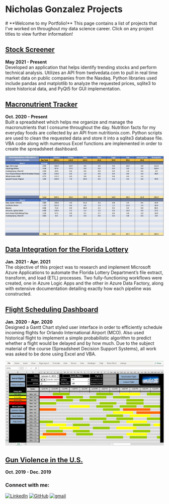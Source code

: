 <h1 class="project-name">Nicholas Gonzalez Projects</h1>
# **Welcome to my Portfolio!**
This page contains a list of projects that I've worked on throughout my data science career. Click on any project titles to view further information!

## [Stock Screener](https://github.com/nicholasgonzalez1/Stock_Screener)
**May 2021 - Present**  
Developed an application that helps identify trending stocks and perform technical analysis. Utilizes an API from twelvedata.com to pull in real time market data on public companies from the Nasdaq. Python libraries used include pandas and matplotlib to analyze the requested prices, sqlite3 to store historical data, and PyQt5 for GUI implementation.

## [Macronutrient Tracker](https://github.com/nicholasgonzalez1/Macronutrient_Tracker)
**Oct. 2020 - Present**  
Built a spreadsheet which helps me organize and manage the macronutrients that I consume throughout the day. Nutrition facts for my everyday foods are collected by an API from nutritionix.com. Python scripts are used to clean the requested data and store it into a sqlite3 database file. VBA code along with numerous Excel functions are implemented in order to create the spreadsheet dashboard.

<img src="https://github.com/nicholasgonzalez1/portfolio/blob/main/macro_tracker.png?raw=true" width="600">

## [Data Integration for the Florida Lottery](https://github.com/nicholasgonzalez1/Data_Integration_FLD)
**Jan. 2021 - Apr. 2021**  
The objective of this project was to research and implement Microsoft Azure Applications to automate the Florida Lottery Department’s file extract, transform, and load (ETL) processes. Two fully-functioning workflows were created, one in Azure Logic Apps and the other in Azure Data Factory, along with extensive documentation detailing exactly how each pipeline was constructed.

## [Flight Scheduling Dashboard](https://github.com/nicholasgonzalez1/Flight_Scheduling_Dashboard)
**Jan. 2020 - Apr. 2020**  
Designed a Gantt Chart styled user interface in order to efficiently schedule incoming flights for Orlando International Airport (MCO). Also used historical flight to implement a simple probabilistic algorithm to predict whether a flight would be delayed and by how much. Due to the subject material of the course (Spreadsheet Decision Support Systems), all work was asked to be done using Excel and VBA. 

<img src="https://github.com/nicholasgonzalez1/Flight_Scheduling_Dashboard/blob/main/images/gui_screen.JPG?raw=true" width="600">

## [Gun Violence in the U.S.](https://github.com/nicholasgonzalez1/Gun_Violence_Analysis)
**Oct. 2019 - Dec. 2019**  


### Connect with me:
[![LinkedIn](https://img.shields.io/badge/LinkedIn-0077B5?style=for-the-badge&logo=linkedin&logoColor=white)](https://linkedin.com/in/nicholas-gonzalez-3011aa128)  [![GitHub](https://img.shields.io/badge/GitHub-100000?style=for-the-badge&logo=github&logoColor=white)](https://github.com/nicholasgonzalez1)  [![gmail](https://img.shields.io/badge/Gmail-D14836?style=for-the-badge&logo=gmail&logoColor=white)](mailto:nicholasgonzalez927@gmail.com)


